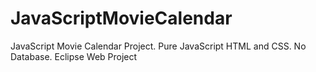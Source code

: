 # JavaScriptMovieCalendar
JavaScript Movie Calendar Project. Pure JavaScript HTML and CSS. No Database. Eclipse Web Project

